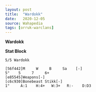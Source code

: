 ```yaml
---
layout: post
title:  "Wardokk"
date:   2020-12-05
source: Wahapedia
tags: [orruk-warclans]
---
```


**Wardokk**

**Stat Block**
```
5/5 Wardokk
```

```
[56f442]M     W     B     Sa    [-]
5"    5     7     6+    
[e85545]Weapons[-]
[c6c930]Bonebeast Stikk[-]
1"     A:1    H:4+   W:3+   R:-    D:D3  
```



